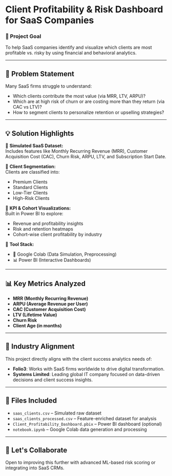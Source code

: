 # Client Profitability & Risk Dashboard for SaaS Companies

### 🎯 Project Goal
To help SaaS companies identify and visualize which clients are most profitable vs. risky by using financial and behavioral analytics.

---

## 🧩 Problem Statement
Many SaaS firms struggle to understand:
- Which clients contribute the most value (via MRR, LTV, ARPU)?
- Which are at high risk of churn or are costing more than they return (via CAC vs LTV)?
- How to segment clients to personalize retention or upselling strategies?

---

## 💡 Solution Highlights

🔹 **Simulated SaaS Dataset:**  
Includes features like Monthly Recurring Revenue (MRR), Customer Acquisition Cost (CAC), Churn Risk, ARPU, LTV, and Subscription Start Date.

🔹 **Client Segmentation:**  
Clients are classified into:
- Premium Clients
- Standard Clients
- Low-Tier Clients
- High-Risk Clients

🔹 **KPI & Cohort Visualizations:**  
Built in Power BI to explore:
- Revenue and profitability insights
- Risk and retention heatmaps
- Cohort-wise client profitability by industry

🔹 **Tool Stack:**
- 🧠 Google Colab (Data Simulation, Preprocessing)
- 📊 Power BI (Interactive Dashboards)

---

## 📊 Key Metrics Analyzed

- **MRR (Monthly Recurring Revenue)**
- **ARPU (Average Revenue per User)**
- **CAC (Customer Acquisition Cost)**
- **LTV (Lifetime Value)**
- **Churn Risk**
- **Client Age (in months)**

---

## 🚀 Industry Alignment

This project directly aligns with the client success analytics needs of:
- **Folio3**: Works with SaaS firms worldwide to drive digital transformation.
- **Systems Limited**: Leading global IT company focused on data-driven decisions and client success insights.

---

## 📁 Files Included

- `saas_clients.csv` – Simulated raw dataset
- `saas_clients_processed.csv` – Feature-enriched dataset for analysis
- `Client_Profitability_Dashboard.pbix` – Power BI dashboard (optional)
- `notebook.ipynb` – Google Colab data generation and processing

---

## 🤝 Let's Collaborate
Open to improving this further with advanced ML-based risk scoring or integrating into SaaS CRMs.
